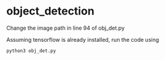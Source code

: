 # object_detection

Change the image path in line 94 of obj_det.py

Assuming tensorflow is already installed, run the code using

```python3 obj_det.py```

